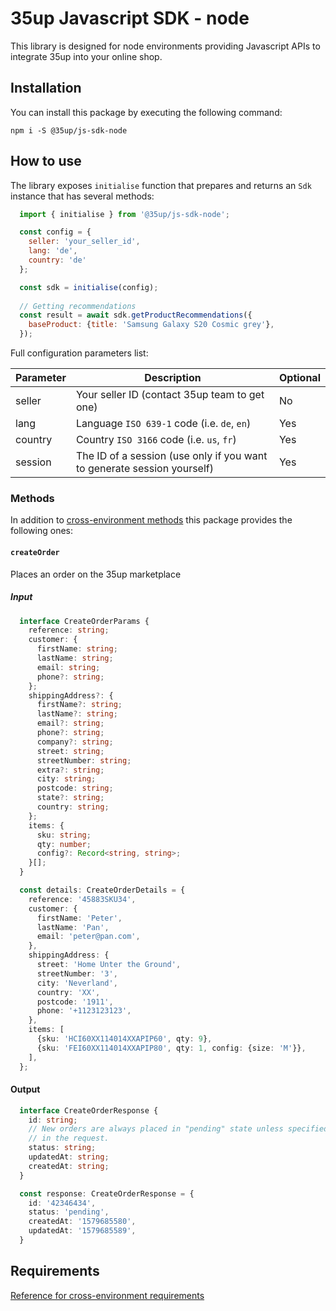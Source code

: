 # 35up Javascript SDK - node

This library is designed for node environments providing Javascript APIs to 
integrate 35up into your online shop.

## Installation
You can install this package by executing the following command:
```$xslt
npm i -S @35up/js-sdk-node
```

## How to use

The library exposes `initialise` function that prepares and returns an 
`Sdk` instance that has several methods:

```js
  import { initialise } from '@35up/js-sdk-node';

  const config = {
    seller: 'your_seller_id',
    lang: 'de',
    country: 'de'
  };

  const sdk = initialise(config);
  
  // Getting recommendations
  const result = await sdk.getProductRecommendations({
    baseProduct: {title: 'Samsung Galaxy S20 Cosmic grey'},
  });
```

Full configuration parameters list:

| Parameter | Description                                                             | Optional |
|-----------|-------------------------------------------------------------------------|----------|
| seller    | Your seller ID (contact 35up team to get one)                           | No       |
| lang      | Language `ISO 639-1` code (i.e. `de`, `en`)                             | Yes      |
| country   | Country `ISO 3166` code (i.e. `us`, `fr`)                               | Yes      |
| session   | The ID of a session (use only if you want to generate session yourself) | Yes      |

### Methods

In addition to [cross-environment methods](../base/README.md#methods) this 
package provides the following ones:

#### `createOrder`
Places an order on the 35up marketplace

##### Input
```ts
  interface CreateOrderParams {
    reference: string;
    customer: {
      firstName: string;
      lastName: string;
      email: string;
      phone?: string;
    };
    shippingAddress?: {
      firstName?: string;
      lastName?: string;
      email?: string;
      phone?: string;
      company?: string;
      street: string;
      streetNumber: string;
      extra?: string;
      city: string;
      postcode: string;
      state?: string;
      country: string;
    };
    items: {
      sku: string;
      qty: number;
      config?: Record<string, string>;
    }[];
  }

  const details: CreateOrderDetails = {
    reference: '45883SKU34',
    customer: {
      firstName: 'Peter',
      lastName: 'Pan',
      email: 'peter@pan.com',
    },
    shippingAddress: {
      street: 'Home Unter the Ground',
      streetNumber: '3',
      city: 'Neverland',
      country: 'XX',
      postcode: '1911',
      phone: '+1123123123',
    },
    items: [
      {sku: 'HCI60XX114014XXAPIP60', qty: 9},
      {sku: 'FEI60XX114014XXAPIP80', qty: 1, config: {size: 'M'}},
    ],
  };
```

#### Output
```ts
  interface CreateOrderResponse {
    id: string;
    // New orders are always placed in "pending" state unless specified
    // in the request.
    status: string;
    updatedAt: string;
    createdAt: string;
  }

  const response: CreateOrderResponse = {
    id: '42346434',
    status: 'pending',
    createdAt: '1579685580',
    updatedAt: '1579685589',
  }
```

## Requirements

[Reference for cross-environment requirements](../base/README.md#requirements)
